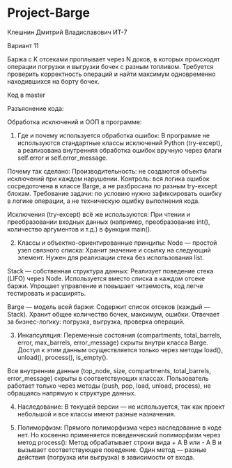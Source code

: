 # Project-Barge

Клешнин Дмитрий Владиславович ИТ-7 

Вариант 11

Баржа с K отсеками проплывает через N доков, в которых происходят операции погрузки и выгрузки бочек с разным топливом. Требуется проверить корректность операций и найти максимум одновременно находившихся на борту бочек.


Код в master


Разъяснение кода:

Обработка исключений и ООП в программе:

1. Где и почему используется обработка ошибок:
В программе не используются стандартные классы исключений Python (try-except), а реализована внутренняя обработка ошибок вручную через флаги self.error и self.error_message.

Почему так сделано:
Производительность: не создаются объекты исключений при каждом нарушении.
Контроль: вся логика ошибок сосредоточена в классе Barge, а не разбросана по разным try-except блокам.
Требование задачи: по условию нужно зафиксировать ошибку в логике операции, а не техническую ошибку выполнения кода.

Исключения (try-except) всё же используются:
При чтении и преобразовании входных данных (например, преобразование int(), количество аргументов и т.д.) в функции main().

2. Классы и объектно-ориентированные принципы:
Node — простой узел связного списка:
Хранит значение и ссылку на следующий элемент.
Нужен для реализации стека без использования list.

Stack — собственная структура данных:
Реализует поведение стека (LIFO) через Node.
Используется вместо списка в каждом отсеке баржи.
Упрощает управление и повышает читаемость, код легче тестировать и расширять.

Barge — модель всей баржи:
Содержит список отсеков (каждый — Stack).
Хранит общее количество бочек, максимум, ошибки.
Отвечает за бизнес-логику: погрузка, выгрузка, проверка операций.

3. Инкапсуляция:
Переменные состояния (compartments, total_barrels, error, max_barrels, error_message) скрыты внутри класса Barge.
Доступ к этим данным осуществляется только через методы load(), unload(), process(), is_empty().

Все внутренние данные (top_node, size, compartments, total_barrels, error_message) скрыты в соответствующих классах.
Пользователь работает только через методы (push, pop, load, unload, process), не обращаясь напрямую к структуре данных.

4. Наследование:
В текущей версии — не используется, так как проект небольшой и все классы имеют разные назначения.

5. Полиморфизм:
Прямого полиморфизма через наследование в коде нет.
Но косвенно применяется поведенческий полиморфизм через метод process():
Метод обрабатывает строки вида + A B или - A B и вызывает соответствующее поведение.
Один метод — разные действия (погрузка или выгрузка) в зависимости от входа.
